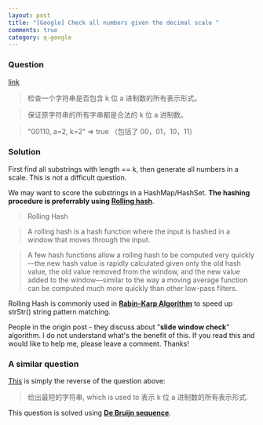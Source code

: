 ```yaml
---
layout: post
title: "[Google] Check all numbers given the decimal scale "
comments: true
category: q-google
---
```


### Question

[link](http://www.mitbbs.com/article_t/JobHunting/32859887.html)

> 检查一个字符串是否包含 k 位 a 进制数的所有表示形式。

> 保证原字符串的所有字串都是合法的 k 位 a 进制数。

> "00110, a=2, k=2" => true （包括了 00，01，10，11）

### Solution

First find all substrings with length == k, then generate all numbers in a scale. This is not a difficult question.

We may want to score the substrings in a HashMap/HashSet. **The hashing procedure is preferrably using [Rolling hash](http://en.wikipedia.org/wiki/Rolling_hash)**.

> Rolling Hash

> A rolling hash is a hash function where the input is hashed in a window that moves through the input.

> A few hash functions allow a rolling hash to be computed very quickly—the new hash value is rapidly calculated given only the old hash value, the old value removed from the window, and the new value added to the window—similar to the way a moving average function can be computed much more quickly than other low-pass filters.

Rolling Hash is commonly used in **[Rabin-Karp Algorithm](http://www.geeksforgeeks.org/searching-for-patterns-set-3-rabin-karp-algorithm/)** to speed up strStr() string pattern matching.

People in the origin post - they discuss about "**slide window check**" algorithm. I do not understand what's the benefit of this. If you read this and would like to help me, please leave a comment. Thanks!

### A similar question

[This](http://www.mitbbs.com/article_t/JobHunting/32860321.html) is simply the reverse of the question above:

> 给出最短的字符串, which is used to 表示 k 位 a 进制数的所有表示形式.

This question is solved using **[De Bruijn sequence](http://en.wikipedia.org/wiki/De_Bruijn_sequence)**.
